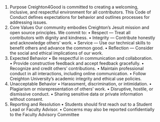 1. Purpose
Creighton4Good is committed to creating a welcoming, inclusive, and respectful environment for all contributors. This Code of Conduct defines expectations for behavior and outlines processes for addressing issues.
2. Core Values
Our community embodies Creighton’s Jesuit mission and open source principles. We commit to:
•	Respect — Treat all contributors with dignity and kindness.
•	Integrity — Contribute honestly and acknowledge others’ work.
•	Service — Use our technical skills to benefit others and advance the common good.
•	Reflection — Consider the social and ethical implications of our work.
3. Expected Behavior
•	Be respectful in communication and collaboration.
•	Provide constructive feedback and accept feedback gracefully.
•	Recognize and credit others’ contributions.
•	Maintain professional conduct in all interactions, including online communication.
•	Follow Creighton University’s academic integrity and ethical use policies.
4. Unacceptable Behavior
•	Harassment, discrimination, or intimidation.
•	Plagiarism or misrepresentation of others’ work.
•	Disruptive, hostile, or dismissive conduct.
•	Sharing sensitive data or private information without consent.
5. Reporting and Resolution
•	Students should first reach out to a Student Lead or Faculty Advisor.
•	Concerns may also be reported confidentially to the Faculty Advisory Committee 
